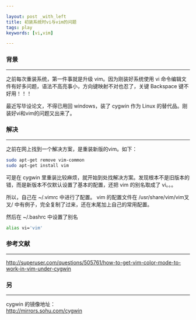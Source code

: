 ```yaml
---

layout: post _with_left
title: 初装系统时vi与vim的问题
tags: play
keywords: [vi,vim]

---
```


### 背景
---
之前每次重装系统，第一件事就是升级 vim。因为刚装好系统使用 vi 命令编辑文件有好多问题，语法不高亮事小，方向键映射不对也忍了，关键 Backspace 键不好用！！！    

最近写毕设论文，不得已用回 windows，装了 cygwin 作为 Linux 的替代品。刚装好vi和vim的问题又出来了。   


### 解决

---
之前在网上找到一个解决方案，是重装新版的vim。如下：

```sh
sudo apt-get remove vim-common
sudo apt-get install vim
```

可是在 cygwin 里重装比较麻烦，就开始到处找解决方案。发现根本不是旧版本的错，而是新版本不仅默认设置了基本的配置，还把 vim 的别名取成了 vi。。。    

所以，自己在 ~/.vimrc 中进行了配置。
vim 的配置文件在 /usr/share/vim/vim叉叉/ 中有例子，完全复制了过来，还在末尾加上自己的常用配置。

然后在 ~/.bashrc 中设置了别名

```sh
alias vi='vim'

```


### 参考文献

---
http://superuser.com/questions/505761/how-to-get-vim-color-mode-to-work-in-vim-under-cygwin

### 另

---

cygwin 的镜像地址：	
http://mirrors.sohu.com/cygwin
